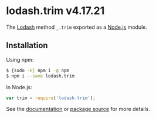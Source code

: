 # lodash.trim v4.17.21

The [Lodash](https://lodash.com/) method `_.trim` exported as a [Node.js](https://nodejs.org/) module.

## Installation

Using npm:
```bash
$ {sudo -H} npm i -g npm
$ npm i --save lodash.trim
```

In Node.js:
```js
var trim = require('lodash.trim');
```

See the [documentation](https://lodash.com/docs#trim) or [package source](https://github.com/lodash/lodash/blob/4.17.21-npm-packages/lodash.trim) for more details.
